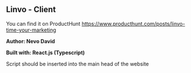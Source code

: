## **Linvo - Client**

You can find it on ProductHunt
https://www.producthunt.com/posts/linvo-time-your-marketing

**Author: Nevo David**

**Built with: React.js (Typescript)**

Script should be inserted into the main head of the website
